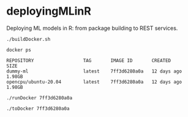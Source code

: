 # deployingMLinR
Deploying ML models in R: from package building to REST services.



```{bash}
./buildDocker.sh 
```

```{bash}
docker ps 

REPOSITORY                  TAG       IMAGE ID       CREATED          SIZE
dummy-ml                    latest    7ff3d6280a0a   12 days ago      1.98GB
opencpu/ubuntu-20.04        latest    7ff3d6280a0a   12 days ago      1.98GB
```

```{bash}
./runDocker 7ff3d6280a0a
```


```{bash}
./toDocker 7ff3d6280a0a
```


